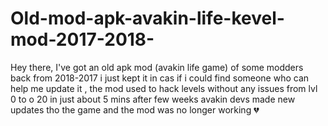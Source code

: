 # Old-mod-apk-avakin-life-kevel-mod-2017-2018-
Hey there, I've got an old apk mod (avakin life game) of some modders back from 2018-2017 i just kept it in cas if i could find someone who can help me update it , the mod used to hack levels without any issues from lvl 0 to o 20 in just about 5 mins after few weeks avakin devs made new updates tho the game and the mod was no longer working 💔 
